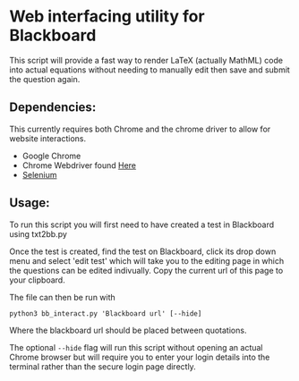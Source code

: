 # Web interfacing utility for Blackboard

This script will provide a fast way to render LaTeX (actually MathML) code into
actual equations without needing to manually edit then save and submit the
question again.
## Dependencies:

This currently requires both Chrome and the chrome driver to allow for website
interactions.

* Google Chrome
* Chrome Webdriver found [Here](https://chromedriver.storage.googleapis.com/index.html?path=81.0.4044.69/)
* [Selenium](https://selenium-python.readthedocs.io/)


## Usage:

To run this script you will first need to have created a test in Blackboard using txt2bb.py

Once the test is created, find the test on Blackboard, click its drop down menu and select 'edit test' which
will take you to the editing page in which the questions can be edited
indivually. Copy the current url of this page to your clipboard.

The file can then be run with 

```
python3 bb_interact.py 'Blackboard url' [--hide]
```

Where the blackboard url should be placed between quotations.

The optional `--hide` flag will run this script without opening an actual
Chrome browser but will require you to enter your login details into the
terminal rather than the secure login page directly.

